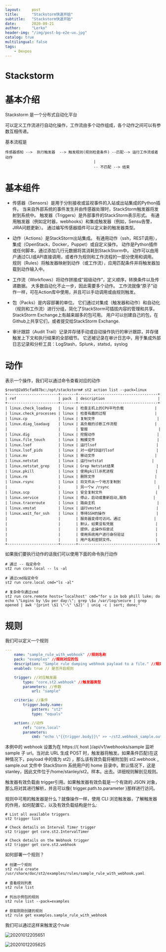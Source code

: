 ```yaml
---
layout:     post
title:      "Stackstorm快速开始"
subtitle:   "Stackstorm快速开始"
date:       2020-09-21
author:     "Lerko"
header-img: "/img/post-bg-e2e-ux.jpg"
catalog: true
multilingual: false
tags:
    - Devpos
---
```



# Stackstorm

# 基本介绍

Stackstorm 是一个分布式自动化平台

可以定义工作流进行自动化操作，工作流由多个动作组成，各个动作之间可以有参数互相传递。

基本流程是

```
传感器感知 -->  执行触发器  --> 触发规则(规则检查条件) --匹配--> 运行工作流或者动作
										|
										-- 不匹配 --> 结束
```

# 基本组件

- 传感器（Sensors）是用于分别接收或监视事件的入站或出站集成的Python插件。 当来自外部系统的事件发生并由传感器处理时，StackStorm触发器将发射到系统中。
触发器（Triggers）是外部事件的StackStorm表示形式。 有通用触发器（例如定时器，webhooks）和集成触发器（例如，Sensu告警，JIRA问题更新）。 通过编写传感器插件可以定义新的触发器类型。

- 动作（Actions）是StackStorm出站集成。 有通用动作（ssh，REST调用），集成（OpenStack，Docker，Puppet）或自定义操作。 动作是Python插件或任何脚本，通过添加几行元数据将其消耗到StackStorm中。 动作可以由用户通过CLI或API直接调用，或者作为规则和工作流程的一部分使用和调用。
规则（Rules）将触发器映射到动作（或工作流），应用匹配条件并将触发器加载到动作输入中。

- 工作流（Workflows）将动作拼接成“超级动作”，定义顺序，转换条件以及传递数据。 大多数自动化不止一步，因此需要多个动作。 工作流就像“原子”动作一样，可在Action库中使用，并且可以手动调用或由规则触发。

- 包（Packs）是内容部署的单位。 它们通过对集成（触发器和动作）和自动化（规则和工作流）进行分组，简化了StackStorm可插拔内容的管理和共享。 StackStorm Exchange上有越来越多的包可用。 用户可以创建自己的包，在Github上共享它们，或者提交给StackStorm Exchange.

- 审计跟踪（Audit Trail）记录并存储手动或自动操作执行的审计跟踪，并存储触发上下文和执行结果的全部细节。 它还被记录在审计日志中，用于集成外部日志记录和分析工具：LogStash，Splunk，statsd，syslog



# 动作

表示一个操作，我们可以通过命令查看对应的动作

```shell
$root@2a95cfad87bc:/opt/stackstorm# st2 action list --pack=linux
+-----------------------+-------+------------------------------------+
| ref                   | pack  | description                        |
+-----------------------+-------+------------------------------------+
| linux.check_loadavg   | linux | 检查主机上的CPU平均负载              |
| linux.check_processes | linux | 检查有趣的过程                      |
| linux.cp              | linux | 复制文件                            |
| linux.diag_loadavg    | linux | 高负载的诊断工作流程                 |
|                       |       | 警报                                |
| linux.dig             | linux | 挖掘动作                            |
| linux.file_touch      | linux | 触摸文件                            |
| linux.lsof            | linux | 运行lsof                           |
| linux.lsof_pids       | linux | 对一组PID运行lsof					 |
| linux.mv              | linux | 移动文件							 |
| linux.netstat         | linux | 运行netstat						 |
| linux.netstat_grep    | linux | Grep Netstat结果                   |
| linux.pkill           | linux | 使用pkill杀死进程                   |
| linux.rm              | linux | 删除文件                           |
| linux.rsync           | linux | 将文件从一个地方复制到               |
|                       |       | 另一个w /rsync                      |
| linux.scp             | linux | 安全复制文件                        |
| linux.service         | linux | 停止，启动或重新启动,服务            |
| linux.traceroute      | linux | 路由主机                            |
| linux.vmstat          | linux | 运行vmstat                         |
| linux.wait_for_ssh    | linux | 等待SSH的操作                       |
|                       |       | 服务器变得可访问。通过               |
|                       |       | 默认，如果没有凭据                   |
|                       |       | 提供，此操作将尝试                   |
|                       |       | 使用系统用户进行身份验证              |
|                       |       | 用户名和密钥文件。                   |
+-----------------------+-------+------------------------------------+
```

如果我们要执行动作的话我们可以使用下面的命令执行动作

```
# 通过 -- 指定命令
st2 run core.local -- ls -al

# 通过cmd指定命令
st2 run core.local cmd="ls -al"

# 复杂命令通过cmd
st2 run core.remote hosts='localhost' cmd="for u in bob phill luke; do echo \"Logins by \$u per day:\"; grep \$u /var/log/secure | grep opened | awk '{print \$1 \"-\" \$2}' | uniq -c | sort; done;"
```

# 规则

我们可以定义一个规则

```yaml
---
    name: "sample_rule_with_webhook" //规则名称
    pack: "examples" //规则对应的包
    description: "Sample rule dumping webhook payload to a file." //规则描述
    enabled: true // 是否开启规则

    trigger: //对应触发器
        type: "core.st2.webhook" //触发器类型
        parameters: //参数
            url: "sample"

    criteria: //条件
        trigger.body.name:
            pattern: "st2"
            type: "equals"

    action: //动作
        ref: "core.local"
        parameters:
            cmd: "echo \"{{trigger.body}}\" >> ~/st2.webhook_sample.out ; sync"
```

本例中的 webhook 设置为在 https://{ host }/api/v1/webhooks/sample 监听 sample 子 url。当对此 URL 生成 POST 时，触发器将触发。如果条件匹配(在这种情况下，payload 中的值为 st2) ，那么该有效负载将被附加到 st2.webhook _ sample.out 文件中 StackStorm 系统用户的 home 目录中。默认情况下，这是 stanley，因此文件位于/home/stanley/st2。样本。出去。详细规则解剖见规则。

触发器有效负载由 trigger引用。如果触发器有效负载是一个有效的 JSON 对象，那么将对其进行解析，并且可以像{ trigger.path.to.parameter }那样进行访问。

规则中可用的触发器是什么？就像操作一样，使用 CLI 浏览触发器，了解触发器的作用，如何配置它，以及有效负载结构是什么:

```shell
# List all available triggers
st2 trigger list

# Check details on Interval Timer trigger
st2 trigger get core.st2.IntervalTimer

# Check details on the Webhook trigger
st2 trigger get core.st2.webhook
```

如何部署一个规则？


```shell
# 创建一个规则
st2 rule create /usr/share/doc/st2/examples/rules/sample_rule_with_webhook.yaml

# 查看规则列表
st2 rule list

# 列出示例包的规则
st2 rule list --pack=examples

# 获取刚刚创建的规则
st2 rule get examples.sample_rule_with_webhook
```

我们可以通过这样来触发这个rule

![20201012205651](http://img.chenyingqiao.top/20201012205651.png)

![20201012205625](http://img.chenyingqiao.top/20201012205625.png)



